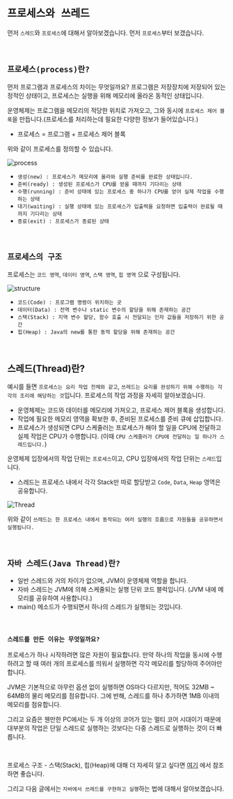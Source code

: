 # `프로세스와 쓰레드`

먼저 `스레드`와 `프로세스`에 대해서 알아보겠습니다. 먼저 `프로세스`부터 보겠습니다. 

<br>

## `프로세스(process)란?`

먼저 프로그램과 프로세스의 차이는 무엇일까요? 프로그램은 저장장치에 저장되어 있는 정적인 상태이고, 프로세스는 실행을 위해 메모리에 올라온 동적인 상태입니다.

운영체제는 프로그램을 메모리의 적당한 위치로 가져오고, 그와 동시에 `프로세스 제어 블록`을 만듭니다.(프로세스를 처리하는데 필요한 다양한 정보가 들어있습니다.)

- 프로세스 = 프로그램 + 프로세스 제어 블록

위와 같이 프로세스를 정의할 수 있습니다. 

![process](https://s3.ap-northeast-2.amazonaws.com/static.gracieuxyh.dev/os/process-life-cycle.png)

- `생성(new) : 프로세스가 메모리에 올라와 실행 준비를 완료한 상태입니다.`
- `준비(ready) : 생성된 프로세스가 CPU를 얻을 때까지 기다리는 상태`
- `수행(running) : 준비 상태에 있는 프로세스 중 하나가 CPU를 얻어 실제 작업을 수행하는 상태`
- `대기(waiting) : 실행 상태에 있는 프로세스가 입출력을 요청하면 입출력이 완료될 때까지 기다리는 상태`
- `종료(exit) : 프로세스가 종료된 상태`

<br>

## `프로세스의 구조`

프로세스는 `코드 영역`, `데이터 영역`, `스택 영역`, `힙 영역` 으로 구성됩니다. 

![structure](https://media.vlpt.us/images/fldfls/post/d9e8bc7c-2a55-4c20-9697-4c3d695be8e6/image.png)

- `코드(Code) : 프로그램 명령이 위치하는 곳`
- `데이터(Data) : 전역 변수나 static 변수의 할당을 위해 존재하는 공간`
- `스택(Stack) : 지역 변수 할당, 함수 호출 시 전달되는 인자 값들을 저장하기 위한 공간`
- `힙(Heap) : Java의 new를 통한 동적 할당을 위해 존재하는 공간`

<br>

## 스레드(Thread)란?

예시를 들면 `프로세스는 요리 작업 전체와 같고`, `쓰레드는 요리를 완성하기 위해 수행하는 각각의 조리에 해당하는 것`입니다.
프로세스의 작업 과정을 자세히 알아보겠습니다. 

- 운영체제는 코드와 데이터를 메모리에 가져오고, 프로세스 제어 블록을 생성합니다. 
- 작업에 필요한 메모리 영역을 확보한 후, 준비된 프로세스를 준비 큐에 삽입합니다. 
- 프로세스가 생성되면 CPU 스케줄러는 프로세스가 해야 할 일을 CPU에 전달하고 실제 작업은 CPU가 수행합니다. (이때 `CPU 스케줄러가 CPU에 전달하는 일 하나가 스레드입니다.`)

운영체제 입장에서의 작업 단위는 `프로세스`이고, CPU 입장에서의 작업 단위는 `스레드`입니다. 

- 스레드는 프로세스 내에서 각각 Stack만 따로 할당받고 `Code`, `Data`, `Heap` 영역은 공유합니다. 

![Thread](https://img1.daumcdn.net/thumb/R1280x0/?scode=mtistory2&fname=https%3A%2F%2Fblog.kakaocdn.net%2Fdn%2Fbhu4yo%2FbtqDx5JbeQk%2FnIiiT7ThGKRldVLtQhf6VK%2Fimg.png)

위와 같이 `쓰레드는 한 프로세스 내에서 동작되는 여러 실행의 흐름으로 자원들을 공유하면서 실행됩니다.`

<br>

## `자바 스레드(Java Thread)란?`

- 일반 스레드와 거의 차이가 없으며, JVM이 운영체제 역할을 합니다.
- 자바 스레드는 JVM에 의해 스케줄되는 실행 단위 코드 블럭입니다. (JVM 내에 메모리를 공유하여 사용합니다.)
- main() 메소드가 수행되면서 하나의 스레드가 실행되는 것입니다. 

<br>

### `스레드를 만든 이유는 무엇일까요?`

프로세스가 하나 시작하려면 많은 자원이 필요합니다. 만약 하나의 작업을 동시에 수행하려고 할 때 여러 개의 프로세스를 띄워서 실행하면 각각 메모리를 할당하여 주어야만 합니다. 

JVM은 기본적으로 아무런 옵션 없이 실행하면 OS마다 다르지만, 적어도 32MB ~ 64MB의 물리 메모리를 점유합니다. 그에 반해, 스레드를 하나 추가하면 1MB 이내의 메모리를 점유합니다. 

그리고 요즘은 웬만한 PC에서는 두 개 이상의 코어가 있는 멀티 코어 시대이기 때문에 대부분의 작업은 단일 스레드로 실행하는 것보다는 다중 스레드로 실행하는 것이 더 빠릅니다. 

<br>

프로세스 구조 - 스택(Stack), 힙(Heap)에 대해 더 자세히 알고 싶다면 [여기](https://github.com/wjdrbs96/Today-I-Learn/blob/master/Java/Java-Basic/%EC%9E%90%EB%B0%94%EB%A9%94%EB%AA%A8%EB%A6%AC.md) 에서 참조하면 좋습니다. 

그리고 다음 글에서는 `자바에서 쓰레드를 구현하고 실행`하는 법에 대해서 알아보겠습니다.
